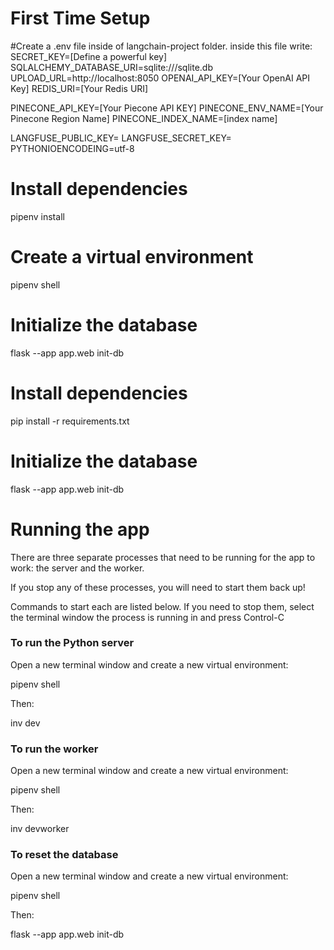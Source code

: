 





# First Time Setup
 
#Create a .env file inside of langchain-project folder.
inside this file write:
SECRET_KEY=[Define a powerful key]
SQLALCHEMY_DATABASE_URI=sqlite:///sqlite.db
UPLOAD_URL=http://localhost:8050
OPENAI_API_KEY=[Your OpenAI API Key]
REDIS_URI=[Your Redis URI]

PINECONE_API_KEY=[Your Piecone API KEY]
PINECONE_ENV_NAME=[Your Pinecone Region Name]
PINECONE_INDEX_NAME=[index name]

LANGFUSE_PUBLIC_KEY=
LANGFUSE_SECRET_KEY=
PYTHONIOENCODEING=utf-8

# Install dependencies
pipenv install

# Create a virtual environment
pipenv shell

# Initialize the database
flask --app app.web init-db

# Install dependencies
pip install -r requirements.txt

# Initialize the database
flask --app app.web init-db



# Running the app

There are three separate processes that need to be running for the app to work: the server and the worker.

If you stop any of these processes, you will need to start them back up!

Commands to start each are listed below. If you need to stop them, select the terminal window the process is running in and press Control-C

### To run the Python server

Open a new terminal window and create a new virtual environment:

pipenv shell


Then:


inv dev


### To run the worker

Open a new terminal window and create a new virtual environment:


pipenv shell


Then:


inv devworker


### To reset the database

Open a new terminal window and create a new virtual environment:


pipenv shell


Then:


flask --app app.web init-db
